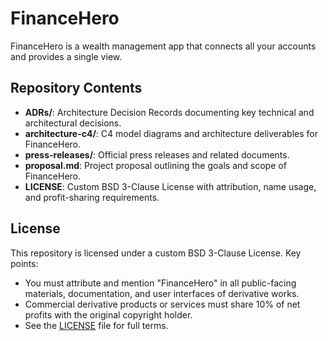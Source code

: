 # FinanceHero
FinanceHero is a wealth management app that connects all your accounts and provides a single view.

## Repository Contents

- **ADRs/**: Architecture Decision Records documenting key technical and architectural decisions.
- **architecture-c4/**: C4 model diagrams and architecture deliverables for FinanceHero.
- **press-releases/**: Official press releases and related documents.
- **proposal.md**: Project proposal outlining the goals and scope of FinanceHero.
- **LICENSE**: Custom BSD 3-Clause License with attribution, name usage, and profit-sharing requirements.

## License

This repository is licensed under a custom BSD 3-Clause License. Key points:

- You must attribute and mention "FinanceHero" in all public-facing materials, documentation, and user interfaces of derivative works.
- Commercial derivative products or services must share 10% of net profits with the original copyright holder.
- See the [LICENSE](./LICENSE) file for full terms.
